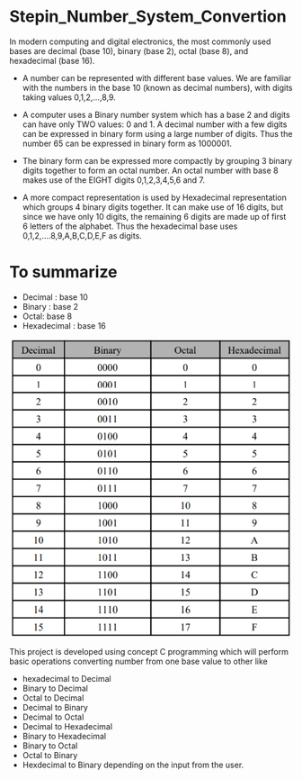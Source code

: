 # Stepin_Number_System_Convertion
  In modern computing and digital electronics, the most commonly used bases are decimal (base 10), binary (base 2), octal (base 8), and hexadecimal (base 16).
* A number can be represented with different base values. We are familiar with the numbers in the base 10 (known as decimal numbers), with digits taking values 0,1,2,…,8,9.

*  A computer uses a Binary number system which has a base 2 and digits can have only TWO values: 0 and 1.
   A decimal number with a few digits can be expressed in binary form using a large number of digits. Thus the number 65 can be expressed in binary form as 1000001.

*  The binary form can be expressed more compactly by grouping 3 binary digits together to form an octal number. An octal number with base 8 makes use of the EIGHT digits
   0,1,2,3,4,5,6 and 7.

*  A more compact representation is used by Hexadecimal representation which groups 4 binary digits together. It can make use of 16 digits, but since we have only 10 digits, the
   remaining 6 digits are made up of first 6 letters of the alphabet. Thus the hexadecimal base uses 0,1,2,….8,9,A,B,C,D,E,F as digits. 


# To summarize
* Decimal : base 10
* Binary : base 2
* Octal: base 8
* Hexadecimal : base 16 

<img src="5_Images/BODH TABLE.png">

 This project is developed using concept C programming which will perform basic operations converting number from one base value to other like  
* hexadecimal to Decimal
* Binary to Decimal 
* Octal to Decimal 
* Decimal to Binary
* Decimal to Octal
* Decimal to Hexadecimal
* Binary to Hexadecimal
* Binary to Octal
* Octal to Binary
* Hexdecimal to Binary 
depending on the input from the user.
